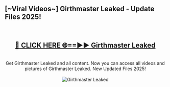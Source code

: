 <h2>[~Viral Videos~] Girthmaster Leaked - Update Files 2025!</h2>
<br>
<div align="center">
<h2><a href="https://betterlinks.top/A2PfLJ" rel="nofollow">🔴 CLICK HERE 🌐==►► Girthmaster Leaked</a></h2>
<br>
Get Girthmaster Leaked and all content. Now you can access all videos and pictures of Girthmaster Leaked. New Updated Files 2025!
<br>
<br>
<a href="https://betterlinks.top/A2PfLJ" rel="nofollow" data-target="animated-image.originalLink"><img src="https://i.ibb.co.com/WyWwxjT/player-gif2.gif" alt="Girthmaster Leaked" style="max-width: 100%; display: inline-block;" data-target="animated-image.originalImage"></a>
</div>
<br>
